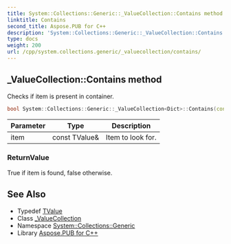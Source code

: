 ```yaml
---
title: System::Collections::Generic::_ValueCollection::Contains method
linktitle: Contains
second_title: Aspose.PUB for C++
description: 'System::Collections::Generic::_ValueCollection::Contains method. Checks if item is present in container in C++.'
type: docs
weight: 200
url: /cpp/system.collections.generic/_valuecollection/contains/
---
```

## _ValueCollection::Contains method


Checks if item is present in container.

```cpp
bool System::Collections::Generic::_ValueCollection<Dict>::Contains(const TValue &item) const override
```


| Parameter | Type | Description |
| --- | --- | --- |
| item | const TValue\& | Item to look for. |

### ReturnValue

True if item is found, false otherwise.

## See Also

* Typedef [TValue](../tvalue/)
* Class [_ValueCollection](../)
* Namespace [System::Collections::Generic](../../)
* Library [Aspose.PUB for C++](../../../)
